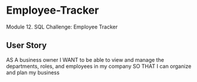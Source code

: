 # Employee-Tracker
Module 12. SQL Challenge: Employee Tracker


## User Story
AS A business owner
I WANT to be able to view and manage the departments, roles, and employees in my company
SO THAT I can organize and plan my business
